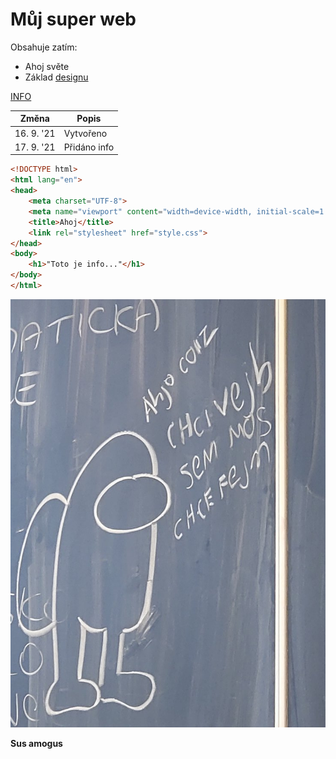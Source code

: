 # Můj super web
Obsahuje zatím:
* Ahoj světe
* Základ [designu](https://cs.wikipedia.org/wiki/Design)

[INFO](./secret/info.html)

**Změna** | **Popis**
--------- | -----------
16. 9. \'21 | Vytvořeno
17. 9. \'21 | Přidáno info

```html
<!DOCTYPE html>
<html lang="en">
<head>
    <meta charset="UTF-8">
    <meta name="viewport" content="width=device-width, initial-scale=1.0">
    <title>Ahoj</title>
    <link rel="stylesheet" href="style.css">
</head>
<body>
    <h1>"Toto je info..."</h1>
</body>
</html>
```

![Sus](/sus.jpg)

**Sus amogus**